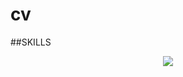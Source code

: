 # cv

##SKILLS
<p align='center'>
  <a href='https://skillicons.dev'>
    <img src='https://skillicons.dev/icons?i=git,aws,azure,docker,python,js,react,flutter' />
  </a>
</p>
